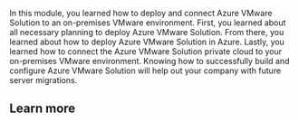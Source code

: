 In this module, you learned how to deploy and connect Azure VMware Solution to an on-premises VMware environment. First, you learned about all necessary planning to deploy Azure VMware Solution. From there, you learned about how to deploy Azure VMware Solution in Azure. Lastly, you learned how to connect the Azure VMware Solution private cloud to your on-premises VMware environment. Knowing how to successfully build and configure Azure VMware Solution will help out your company with future server migrations.

## Learn more
